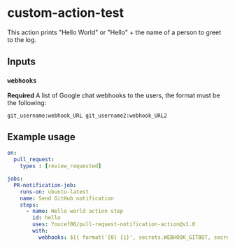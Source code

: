 # custom-action-test

This action prints "Hello World" or "Hello" + the name of a person to greet to the log.

## Inputs

### `webhooks`

**Required** A list of Google chat webhooks to the users, the format must be the following:

`git_username:webhook_URL git_username2:webhook_URL2`

## Example usage

```yaml
on:
  pull_request:
    types : [review_requested]

jobs:
  PR-notification-job:
    runs-on: ubuntu-latest
    name: Send GitHub notification
    steps:
      - name: Hello world action step
        id: hello
        uses: Youcef00/pull-request-notification-action@v1.0
        with:
          webhooks: ${{ format('{0} {1}', secrets.WEBHOOK_GITBOT, secrets.WEBHOOK_PLATCHOON) }}
```